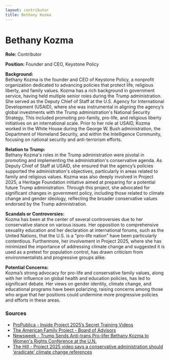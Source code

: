 ```yaml
---
layout: contributor
title: Bethany Kozma
---
```


# Bethany Kozma

**Role:** Contributor

**Position:** Founder and CEO, Keystone Policy

**Background:**  
Bethany Kozma is the founder and CEO of Keystone Policy, a nonprofit organization dedicated to advancing policies that protect life, religious liberty, and family values. Kozma has a rich background in government service, having held multiple senior roles during the Trump administration. She served as the Deputy Chief of Staff at the U.S. Agency for International Development (USAID), where she was instrumental in aligning the agency’s global investments with the Trump administration's National Security Strategy. This included promoting pro-family, pro-life, and religious liberty initiatives on an international scale. Prior to her role at USAID, Kozma worked in the White House during the George W. Bush administration, the Department of Homeland Security, and within the Intelligence Community, focusing on national security and anti-terrorism efforts.

**Relation to Trump:**  
Bethany Kozma's roles in the Trump administration were pivotal in promoting and implementing the administration's conservative agenda. As Deputy Chief of Staff at USAID, she ensured that the agency’s policies supported the administration's objectives, particularly in areas related to family and religious values. Kozma was also deeply involved in Project 2025, a Heritage Foundation initiative aimed at preparing for a potential future Trump administration. Through this project, she advocated for significant changes in government policy, including those related to climate change and gender ideology, reflecting the broader conservative values endorsed by the Trump administration.

**Scandals or Controversies:**  
Kozma has been at the center of several controversies due to her conservative stance on various issues. Her opposition to comprehensive sexuality education and her declaration at international forums, such as the United Nations, that the U.S. is a "pro-life nation" have been particularly contentious. Furthermore, her involvement in Project 2025, where she has minimized the importance of addressing climate change and suggested it is used as a pretext for population control, has drawn criticism from environmentalists and progressive groups alike.

**Potential Concerns:**  
Kozma’s strong advocacy for pro-life and conservative family values, along with her influence on global health and education policies, has led to significant debate. Her views on gender identity, climate change, and educational programs have been polarizing, raising concerns among those who argue that her positions could undermine more progressive policies and efforts in these areas.

### Sources
- [ProPublica - Inside Project 2025’s Secret Training Videos](https://www.propublica.org/article/inside-project-2025-secret-training-videos-trump-election)
- [The American Family Project - Board of Advisors](https://amfamproject.org/board-of-advisors/)
- [Newsweek - Trump Sends Anti-trans Pro-lifer Bethany Kozma to Women's Rights Conference at the U.N.](https://www.newsweek.com/trump-appoints-anti-trans-delegate-who-called-us-pro-life-nation-united-856329)
- [The Hill - Project 2025 video says a conservative administration should ‘eradicate’ climate change references](https://thehill.com/policy/energy-environment/4824520-project-2025-climate-change-heritage-foundation-trump-campaign/)
